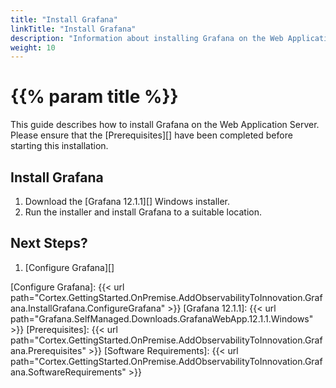 ```yaml
---
title: "Install Grafana"
linkTitle: "Install Grafana"
description: "Information about installing Grafana on the Web Application Server."
weight: 10
---
```


# {{% param title %}}

This guide describes how to install Grafana on the Web Application Server. Please ensure that the [Prerequisites][] have been completed before starting this installation.

## Install Grafana

1. Download the [Grafana 12.1.1][] Windows installer.
1. Run the installer and install Grafana to a suitable location.

## Next Steps?

1. [Configure Grafana][]

[Configure Grafana]: {{< url path="Cortex.GettingStarted.OnPremise.AddObservabilityToInnovation.Grafana.InstallGrafana.ConfigureGrafana" >}}
[Grafana 12.1.1]: {{< url path="Grafana.SelfManaged.Downloads.GrafanaWebApp.12.1.1.Windows" >}}
[Prerequisites]: {{< url path="Cortex.GettingStarted.OnPremise.AddObservabilityToInnovation.Grafana.Prerequisites" >}}
[Software Requirements]: {{< url path="Cortex.GettingStarted.OnPremise.AddObservabilityToInnovation.Grafana.SoftwareRequirements" >}}
